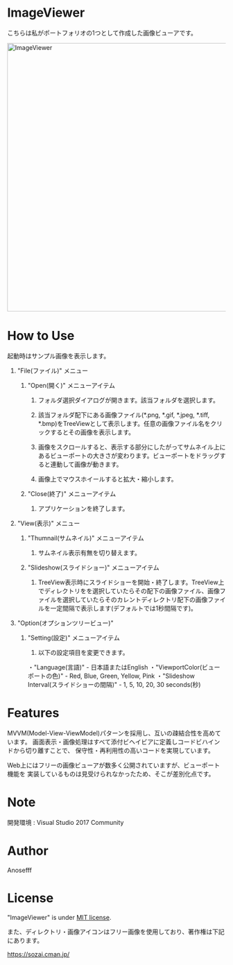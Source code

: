 # ImageViewer

こちらは私がポートフォリオの1つとして作成した画像ビューアです。
 
 <img width="619" alt="ImageViewer" src="https://user-images.githubusercontent.com/68487631/100676684-b6d90700-33ac-11eb-8249-85fdc8a5aac0.png">
 
# How to Use

起動時はサンプル画像を表示します。

1. "File(ファイル)" メニュー

	1. "Open(開く)" メニューアイテム

		1. フォルダ選択ダイアログが開きます。該当フォルダを選択します。
   
		1. 該当フォルダ配下にある画像ファイル(*.png, *.gif, *.jpeg, *.tiff, *.bmp)をTreeViewとして表示します。任意の画像ファイル名をクリックするとその画像を表示します。

		1. 画像をスクロールすると、表示する部分にしたがってサムネイル上にあるビューポートの大きさが変わります。ビューポートをドラッグすると連動して画像が動きます。

		1. 画像上でマウスホイールすると拡大・縮小します。

	1. "Close(終了)" メニューアイテム

		1. アプリケーションを終了します。


1. "View(表示)" メニュー

	1. "Thumnail(サムネイル)" メニューアイテム

		1. サムネイル表示有無を切り替えます。

	1. "Slideshow(スライドショー)" メニューアイテム

		1. TreeView表示時にスライドショーを開始・終了します。TreeView上でディレクトリをを選択していたらその配下の画像ファイル、画像ファイルを選択していたらそのカレントディレクトリ配下の画像ファイルを一定間隔で表示します(デフォルトでは1秒間隔です)。


1. "Option(オプションツリービュー)"

	1. "Setting(設定)" メニューアイテム

		1. 以下の設定項目を変更できます。

        ・"Language(言語)" - 日本語またはEnglish
        ・"ViewportColor(ビューポートの色)" - Red, Blue, Green, Yellow, Pink
        ・"Slideshow Interval(スライドショーの間隔)" - 1, 5, 10, 20, 30 seconds(秒)

# Features
 
MVVM(Model-View-ViewModel)パターンを採用し、互いの疎結合性を高めています。
画面表示・画像処理はすべて添付ビヘイビアに定義しコードビハインドから切り離すことで、
保守性・再利用性の高いコードを実現しています。

Web上にはフリーの画像ビューアが数多く公開されていますが、ビューポート機能を
実装しているものは見受けられなかったため、そこが差別化点です。

# Note

開発環境 : Visual Studio 2017 Community

# Author

Anosefff
 
# License

"ImageViewer" is under [MIT license](https://en.wikipedia.org/wiki/MIT_License).

また、ディレクトリ・画像アイコンはフリー画像を使用しており、著作権は下記にあります。

https://sozai.cman.jp/

